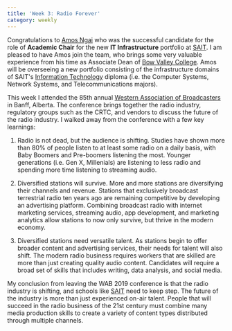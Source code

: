 ```yaml
---
title: 'Week 3: Radio Forever'
category: weekly
---
```


Congratulations to [Amos Ngai](https://www.linkedin.com/in/amosngai/) who was the successful candidate for the role of **Academic Chair** for the new **IT Infrastructure** portfolio at [SAIT](https://www.sait.ca). I am pleased to have Amos  join the team, who brings some very valuable experience from his time as Associate Dean of [Bow Valley College](https://bowvalleycollege.ca/). Amos will be overseeing a new portfolio consisting of the infrastructure domains of SAIT's [Information Technology](https://www.sait.ca/programs-and-courses/full-time-studies/diplomas/information-technology) diploma (i.e. the Computer Systems, Network Systems, and Telecommunications majors).

This week I attended the 85th annual [Western Association of Broadcasters](https://www.wab.ca/) in Banff, Alberta. The conference brings together the radio industry, regulatory groups such as the CRTC, and vendors to discuss the future of the radio industry. I walked away from the conference with a few key learnings:

1. Radio is not dead, but the audience is shifting. Studies have shown more than 80% of people listen to at least some radio on a daily basis, with Baby Boomers and Pre-boomers listening the most. Younger generations (i.e. Gen X, Millenials) are listening to less radio and spending more time listening to streaming audio.

1. Diversified stations will survive. More and more stations are diversifying their channels and revenue. Stations that exclusively broadcast terrestrial radio ten years ago are remaining competitive by developing an advertising platform. Combining broadcast radio with internet marketing services, streaming audio, app development, and marketing analytics allow stations to now only survive, but thrive in the modern economy.

1. Diversified stations need versatile talent. As stations begin to offer broader content and advertising services, their needs for talent will also shift. The modern radio business requires workers that are skilled are more than just creating quality audio content. Candidates will require a broad set of skills that includes writing, data analysis, and social media.

My conclusion from leaving the WAB 2019 conference is that the radio industry is shifting, and schools like [SAIT](www.sait.ca) need to keep step. The future of the industry is more than just experienced on-air talent. People that will succeed in the radio business of the 21st century must combine many media production skills to create a variety of content types distributed through multiple channels.
